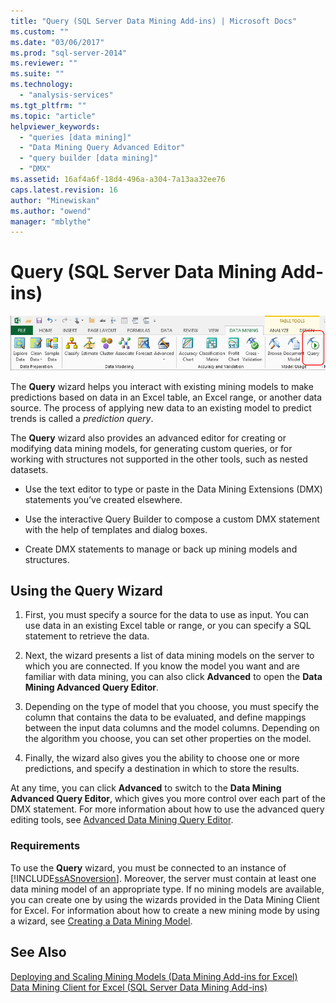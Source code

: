 ```yaml
---
title: "Query (SQL Server Data Mining Add-ins) | Microsoft Docs"
ms.custom: ""
ms.date: "03/06/2017"
ms.prod: "sql-server-2014"
ms.reviewer: ""
ms.suite: ""
ms.technology: 
  - "analysis-services"
ms.tgt_pltfrm: ""
ms.topic: "article"
helpviewer_keywords: 
  - "queries [data mining]"
  - "Data Mining Query Advanced Editor"
  - "query builder [data mining]"
  - "DMX"
ms.assetid: 16af4a6f-18d4-496a-a304-7a13aa32ee76
caps.latest.revision: 16
author: "Minewiskan"
ms.author: "owend"
manager: "mblythe"
---
```

# Query (SQL Server Data Mining Add-ins)
  ![Query Model button, Data Mining ribbon](../../2014/analysis-services/media/dmc-query.gif "Query Model button, Data Mining ribbon")  
  
 The **Query** wizard helps you interact with existing mining models to make predictions based on data in an Excel table, an Excel range, or another data source. The process of applying new data to an existing model to predict trends is called a *prediction query*.  
  
 The **Query** wizard also provides an advanced editor for creating or modifying data mining models, for generating custom queries, or for working with structures not supported in the other tools, such as nested datasets.  
  
-   Use the text editor to type or paste in the Data Mining Extensions (DMX) statements you’ve created elsewhere.  
  
-   Use the interactive Query Builder to compose a custom DMX statement with the help of templates and dialog boxes.  
  
-   Create DMX statements to manage or back up mining models and structures.  
  
## Using the Query Wizard  
  
1.  First, you must specify a source for the data to use as input. You can use data in an existing Excel table or range, or you can specify a SQL statement to retrieve the data.  
  
2.  Next, the wizard presents a list of data mining models on the server to which you are connected. If you know the model you want and are familiar with data mining, you can also click **Advanced** to open the **Data Mining Advanced Query Editor**.  
  
3.  Depending on the type of model that you choose, you must specify the column that contains the data to be evaluated, and define mappings between the input data columns and the model columns. Depending on the algorithm you choose, you can set other properties on the model.  
  
4.  Finally, the wizard also gives you the ability to choose one or more predictions, and specify a destination in which to store the results.  
  
 At any time, you can click **Advanced** to switch to the **Data Mining Advanced Query Editor**, which gives you more control over each part of the DMX statement. For more information about how to use the advanced query editing tools, see [Advanced Data Mining Query Editor](../../2014/analysis-services/advanced-data-mining-query-editor.md).  
  
### Requirements  
 To use the **Query** wizard, you must be connected to an instance of [!INCLUDE[ssASnoversion](../includes/ssasnoversion-md.md)]. Moreover, the server must contain at least one data mining model of an appropriate type. If no mining models are available, you can create one by using the wizards provided in the Data Mining Client for Excel. For information about how to create a new mining mode by using a wizard, see [Creating a Data Mining Model](../../2014/analysis-services/creating-a-data-mining-model.md).  
  
## See Also  
 [Deploying and Scaling Mining Models &#40;Data Mining Add-ins for Excel&#41;](../../2014/analysis-services/deploying-and-scaling-mining-models-data-mining-add-ins-for-excel.md)   
 [Data Mining Client for Excel &#40;SQL Server Data Mining Add-ins&#41;](../../2014/analysis-services/data-mining-client-for-excel-sql-server-data-mining-add-ins.md)  
  
  